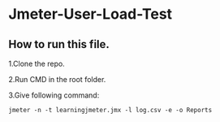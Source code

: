 # Jmeter-User-Load-Test
## How to run this file.

1.Clone the repo.

2.Run CMD in the root folder.

3.Give following command:
````
jmeter -n -t learningjmeter.jmx -l log.csv -e -o Reports

````

